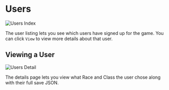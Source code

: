 # Users

![Users Index](/images/admin-users-index.png)

The user listing lets you see which users have signed up for the game. You can click `View` to view more details about that user.

## Viewing a User

![Users Detail](/images/admin-users-show.png)

The details page lets you view what Race and Class the user chose along with their full save JSON.
